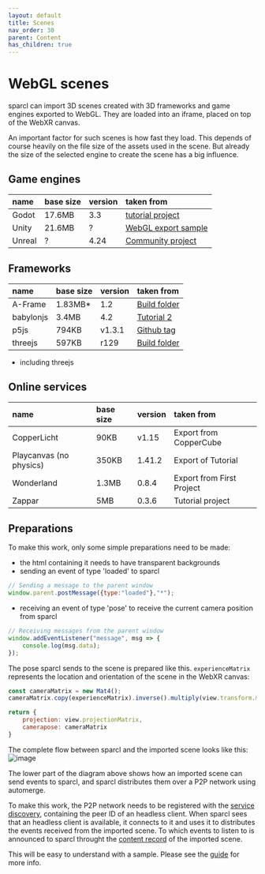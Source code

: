 ```yaml
---
layout: default
title: Scenes
nav_order: 30
parent: Content
has_children: true
---
```


# WebGL scenes

sparcl can import 3D scenes created with 3D frameworks and game engines exported to WebGL. 
They are loaded into an iframe, placed on top of the WebXR canvas. 

An important factor for such scenes is how fast they load. This depends of course heavily 
on the file size of the assets used in the scene. But already the size of the selected engine
to create the scene has a big influence. 

## Game engines

| name          | base size   | version   | taken from                  |
|:--------------|:------------|:----------|:----------------------------|
|       Godot   |  17.6MB     |   3.3     |  [tutorial project](https://github.com/GDQuest/godot-3d-dodge-the-creeps/releases/tag/1.1.0)           |
|       Unity   |  21.6MB     |    ?      |  [WebGL export sample](https://de-panther.github.io/unity-webxr-export/Build/)        |
|      Unreal   |    ?        |   4.24    |  [Community project](https://github.com/UnrealEngineHTML5/Documentation)          |


## Frameworks

| name          | base size   | version   | taken from                  |
|:--------------|:------------|:----------|:----------------------------|
|     A-Frame   |  1.83MB*    |   1.2     |  [Build folder](https://github.com/aframevr/aframe/blob/master/dist/aframe-v1.2.0.min.js)               |
|   babylonjs   |   3.4MB     |   4.2     |  [Tutorial 2](https://doc.babylonjs.com/webpages/app2)                 |
|        p5js   |   794KB     |  v1.3.1   |  [Github tag](https://github.com/processing/p5.js/releases/tag/v1.3.1)                 |
|     threejs   |   597KB     |  r129     |  [Build folder](https://github.com/mrdoob/three.js/tree/dev/build)               |

* including threejs

## Online services

| name          | base size   | version   | taken from                  |
|:--------------|:------------|:----------|:----------------------------|
| CopperLicht   |    90KB     |  v1.15    |  Export from CopperCube     |
|  Playcanvas (no physics)   |   350KB     |   1.41.2  |  Export of Tutorial         |
|  Wonderland   |   1.3MB     |   0.8.4   |  Export from First Project  |
|      Zappar   |     5MB     |   0.3.6   |  Tutorial project           |




## Preparations
To make this work, only some simple preparations need to be made:
* the html containing it needs to have transparent backgrounds
* sending an event of type 'loaded' to sparcl
```javascript
// Sending a message to the parent window
window.parent.postMessage({type:"loaded"},"*");
```
* receiving an event of type 'pose' to receive the current camera position from sparcl
```javascript
// Receiving messages from the parent window
window.addEventListener("message", msg => {
    console.log(msg.data);
});
```

The pose sparcl sends to the scene is prepared like this. `experienceMatrix` represents the location and orientation of the scene in the WebXR canvas:
```javascript
const cameraMatrix = new Mat4();
cameraMatrix.copy(experienceMatrix).inverse().multiply(view.transform.matrix);

return {
    projection: view.projectionMatrix,
    camerapose: cameraMatrix
}
```

The complete flow between sparcl and the imported scene looks like this:
![image](https://user-images.githubusercontent.com/231274/116106498-727b3a00-a6b2-11eb-8367-615c423f7c31.png)

The lower part of the diagram above shows how an imported scene can send events to sparcl, and sparcl distributes them over a P2P network using automerge.

To make this work, the P2P network needs to be registered with the [service discovery](/sparcl/glossary.html#spatial-service-discovery-ssd), containing the peer ID of an headless client. When sparcl sees that an headless client is available, it connects to it and uses it to distributes the events received from the imported scene. To which events to listen to is announced to sparcl throught the [content record](https://openarcloud.github.io/sparcl/glossary.html#spatial-content-record-scr) of the imported scene.

This will be easy to understand with a sample. Please see the [guide](/sparcl/guides/multiuser.md) for more info. 


